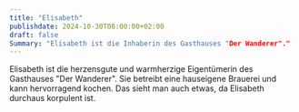 ```yaml
---
title: "Elisabeth"
publishdate: 2024-10-30T08:00:00+02:00
draft: false
Summary: "Elisabeth ist die Inhaberin des Gasthauses "Der Wanderer"."
---
```


Elisabeth ist die herzensgute und warmherzige Eigentümerin des Gasthauses "Der Wanderer". Sie betreibt eine hauseigene Brauerei und kann hervorragend kochen. Das sieht man auch etwas, da Elisabeth durchaus korpulent ist.
